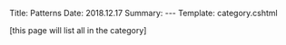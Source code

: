 Title: Patterns
Date: 2018.12.17
Summary: ---
Template: category.cshtml

[this page will list all in the category]
